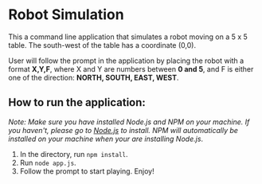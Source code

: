 # Robot Simulation

This a command line application that simulates a robot moving on a 5 x 5 table. The south-west of the table has a coordinate (0,0).

User will follow the prompt in the application by placing the robot with a format **X,Y,F**, where X and Y are numbers between **0 and 5**, and F is either one of the direction: **NORTH, SOUTH, EAST, WEST**. 

## How to run the application:

_Note: Make sure you have installed Node.js and NPM on your machine. If you haven't, please go to [Node.js](https://nodejs.org "Node.js")
to install. NPM will automatically be installed on your machine when your are installing Node.js_. 

1. In the directory, run `npm install`.
2. Run `node app.js`.
3. Follow the prompt to start playing. Enjoy!




